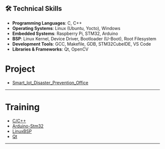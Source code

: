 ## 🛠️ Technical Skills

- **Programming Languages**: C, C++
- **Operating Systems**: Linux (Ubuntu, Yocto), Windows
- **Embedded Systems**: Raspberry Pi, STM32, Arduino
- **BSP**: Linux Kernel, Device Driver, Bootloader (U-Boot), Root Filesystem
- **Development Tools**: GCC, Makefile, GDB, STM32CubeIDE, VS Code
- **Libraries & Frameworks**: Qt, OpenCV

# Project
- [Smart_Iot_Disaster_Prevention_Office](https://github.com/Kim-MS-99/Smart_Iot_Disaster_Prevention_Office)<br>
---
# Training
- [C/C++](https://github.com/KimMS-99/C_CPP)<br>
- [Arduino-Stm32](https://github.com/KimMS-99/Arduino-Stm32)<br>
- [LinuxBSP](https://github.com/Kim-MS-99/IntelAISW_LinuxBsp)<br>
- [Qt](https://github.com/KimMS-99/Qt)<br>
---
<!--
**Kim-MS-99/Kim-MS-99** is a ✨ _special_ ✨ repository because its `README.md` (this file) appears on your GitHub profile.

Here are some ideas to get you started:

- 🔭 I’m currently working on ...
- 🌱 I’m currently learning ...
- 👯 I’m looking to collaborate on ...
- 🤔 I’m looking for help with ...
- 💬 Ask me about ...
- 📫 How to reach me: ...
- 😄 Pronouns: ...
- ⚡ Fun fact: ...
-->
